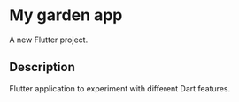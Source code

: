 # My garden app

A new Flutter project.

## Description

Flutter application to experiment with different Dart features.